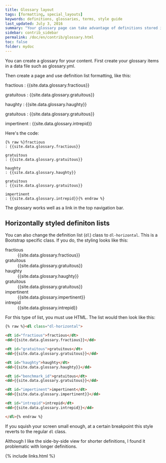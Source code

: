 ```yaml
---
title: Glossary layout
tags: [formatting, special_layouts]
keywords: definitions, glossaries, terms, style guide
last_updated: July 3, 2016
summary: "Your glossary page can take advantage of definitions stored in a data file. This gives you the ability to reuse the same definition in multiple places. Additionally, you can use Bootstrap classes to arrange your definition list horizontally."
sidebar: contrib_sidebar
permalink: /doc/en/contrib/glossary.html
toc: false
folder: mydoc
---
```



You can create a glossary for your content. First create your glossary items in a data file such as glossary.yml.

Then create a page and use definition list formatting, like this:

fractious
: {{site.data.glossary.fractious}}

gratuitous
: {{site.data.glossary.gratuitous}}

haughty
: {{site.data.glossary.haughty}}

gratuitous
: {{site.data.glossary.gratuitous}}

impertinent
: {{site.data.glossary.intrepid}}

Here's the code:

```
{% raw %}fractious
: {{site.data.glossary.fractious}}

gratuitous
: {{site.data.glossary.gratuitous}}

haughty
: {{site.data.glossary.haughty}}

gratuitous
: {{site.data.glossary.gratuitous}}

impertinent
: {{site.data.glossary.intrepid}}{% endraw %}
```

The glossary works well as a link in the top navigation bar.

## Horizontally styled definiton lists

You can also change the definition list (`dl`) class to `dl-horizontal`. This is a Bootstrap specific class. If you do, the styling looks like this:

<dl class="dl-horizontal">

<dt id="fractious">fractious</dt>
<dd>{{site.data.glossary.fractious}}</dd>

<dt id="gratuitous">gratuitous</dt>
<dd>{{site.data.glossary.gratuitous}}</dd>

<dt id="haughty">haughty</dt>
<dd>{{site.data.glossary.haughty}}</dd>

<dt id="benchmark_id">gratuitous</dt>
<dd>{{site.data.glossary.gratuitous}}</dd>

<dt id="impertinent">impertinent</dt>
<dd>{{site.data.glossary.impertinent}}</dd>

<dt id="intrepid">intrepid</dt>
<dd>{{site.data.glossary.intrepid}}</dd>

</dl>

For this type of list, you must use HTML. The list would then look like this:

```html
{% raw %}<dl class="dl-horizontal">

<dt id="fractious">fractious</dt>
<dd>{{site.data.glossary.fractious}}</dd>

<dt id="gratuitous">gratuitous</dt>
<dd>{{site.data.glossary.gratuitous}}</dd>

<dt id="haughty">haughty</dt>
<dd>{{site.data.glossary.haughty}}</dd>

<dt id="benchmark_id">gratuitous</dt>
<dd>{{site.data.glossary.gratuitous}}</dd>

<dt id="impertinent">impertinent</dt>
<dd>{{site.data.glossary.impertinent}}</dd>

<dt id="intrepid">intrepid</dt>
<dd>{{site.data.glossary.intrepid}}</dd>

</dl>{% endraw %}
```

If you squish your screen small enough, at a certain breakpoint this style reverts to the regular `dl` class.

Although I like the side-by-side view for shorter definitions, I found it problematic with longer definitions.


{% include links.html %}
